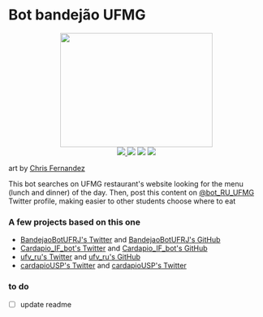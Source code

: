 # Bot bandejão UFMG
<p align="center">
  <img src="https://cdn.dribbble.com/users/179241/screenshots/3634911/chris-fernandez-hoagie-bot-2.png" width="300" height="225">
<br>

  <a href="https://twitter.com/bot_RU_UFMG">
    <img src='https://img.shields.io/twitter/url?label=%40bot_RU_UFMG&url=https%3A%2F%2Ftwitter.com%2Fbot_RU_UFMG'></img>
  </a>
  <img src="https://img.shields.io/github/issues/vitor-mafra/bot_bandejao_UFMG"></img>
  <img src="https://img.shields.io/github/stars/vitor-mafra/bot_bandejao_UFMG"></img>
  <img src="https://img.shields.io/github/forks/vitor-mafra/bot_bandejao_UFMG"></img> 

</p>

art by [Chris Fernandez](https://dribbble.com/shots/3634911-Nom-Nom-Nom)

This bot searches on UFMG restaurant's website looking for the menu (lunch and dinner) of the day. Then, post this content on [@bot_RU_UFMG](https://twitter.com/bot_do_bandejao) Twitter profile, making easier to other students choose where to eat

### A few projects based on this one
- [BandejaoBotUFRJ's Twitter](twitter.com/BandejaoBotUFRJ) and [BandejaoBotUFRJ's GitHub](https://github.com/liaporto/bandejaobot-ufrj/tree/master)
- [Cardapio_IF_bot's Twitter](twitter.com/Cardapio_IF_bot) and [Cardapio_IF_bot's GitHub](https://github.com/pedroaf0/Cardapio_twitter_Bot) 
- [ufv_ru's Twitter](twitter.com/ufv_ru) and [ufv_ru's GitHub](https://github.com/coelhobf/ufv_ru_bot)
- [cardapioUSP's Twitter](twitter.com/cardapioUSP) and [cardapioUSP's Twitter](https://github.com/ViniciusFH/bandejao-usp)

### to do
- [ ] update readme

